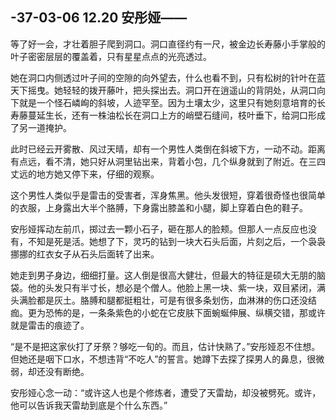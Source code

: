 ## -37-03-06 12.20 安彤娅——

等了好一会，才壮着胆子爬到洞口。洞口直径约有一尺，被金边长寿藤小手掌般的叶子密密层层的覆盖着，只有星星点点的光亮透过。

她在洞口内侧透过叶子间的空隙的向外望去，什么也看不到，只有松树的针叶在蓝天下摇曳。她轻轻的拨开藤叶，把头探出去。洞口开在逍遥山的背阴处，从洞口向下就是一个怪石嶙峋的斜坡，人迹罕至。因为土壤太少，这里只有她刻意培育的长寿藤蔓延生长，还有一株油松长在洞口上方的峭壁石缝间，枝叶垂下，给洞口形成了另一道掩护。

此时已经云开雾散、风过天晴，却有一个男性人类倒在斜坡下方，一动不动。距离有点远，看不清，她只好从洞里钻出来，背着小包，几个纵身就到了附近。在三四丈远的地方她又停下来，仔细的观察。

这个男性人类似乎是雷击的受害者，浑身焦黑。他头发很短，穿着很奇怪也很简单的衣服，上身露出大半个胳膊，下身露出膝盖和小腿，脚上穿着白色的鞋子。

安彤娅挥动左前爪，掷过去一颗小石子，砸在那人的脸颊。但那人一点反应也没有，不知是死是活。她想了下，灵巧的钻到一块大石头后面，片刻之后，一个袅袅挪挪的红衣女子从石头后面转了出来。

她走到男子身边，细细打量。这人倒是很高大健壮，但最大的特征是硕大无朋的脑袋。他的头发只有半寸长，想必是个僧人。他脸上黑一块、紫一块，双目紧闭，满头满脸都是灰土。胳膊和腿都挺粗壮，可是有很多条划伤，血淋淋的伤口还没结痂。更为恐怖的是，一条条紫色的小蛇在它皮肤下面蜿蜒伸展、纵横交错，那或许就是雷击的痕迹了。

“是不是把这家伙打了牙祭？够吃一旬的。而且，估计快熟了。”安彤娅忍不住想。但她还是咽下口水，不想违背“不吃人”的誓言。她蹲下去探了探男人的鼻息，很微弱，却还没有断绝。

安彤娅心念一动：“或许这人也是个修炼者，遭受了天雷劫，却没被劈死。或许，他可以告诉我天雷劫到底是个什么东西。”